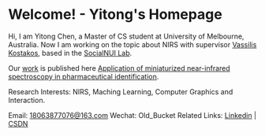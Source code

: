 # Welcome! - Yitong's Homepage

Hi, I am Yitong Chen, a Master of CS student at University of Melbourne, Australia. Now I am working on the topic about NIRS with supervisor [Vassilis Kostakos](http://people.eng.unimelb.edu.au/vkostakos/), based in the [SocialNUI Lab](http://socialnui.unimelb.edu.au/).

Our [work](https://smarthospital.research.unimelb.edu.au/smart-pillbox/) is published here [Application of miniaturized near-infrared spectroscopy in pharmaceutical identification](https://www.sciencedirect.com/science/article/abs/pii/S2352648320300180).

Research Interests: NIRS, Maching Learning, Computer Graphics and Interaction.

Email: 18063877076@163.com
Wechat: Old_Bucket
Related Links: [Linkedin](https://www.linkedin.com/in/%E6%80%A1%E6%A1%90-%E9%99%88-34866b133/) \| [CSDN](https://blog.csdn.net/qq_24587185)

